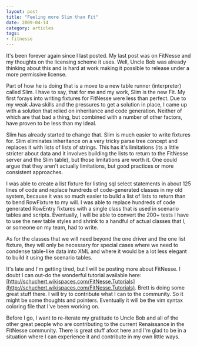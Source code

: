 ```yaml
---
layout: post
title: "Feeling more Slim than Fit"
date: 2009-04-14
category: articles
tags:
- fitnesse
---
```


It's been forever again since I last posted. My last post was on FitNesse and
my thoughts on the licensing scheme it uses. Well, Uncle Bob was already
thinking about this and is hard at work making it possible to release under a
more permissive license.

Part of how he is doing that is a move to a new table runner (interpreter)
called Slim. I have to say, that for me and my work, Slim is the new Fit. My
first forays into writing fixtures for FitNesse were less than perfect. Due to
my weak Java skills and the pressures to get a solution in place, I came up
with a solution that relied on inheritance and code generation. Neither of
which are that bad a thing, but combined with a number of other factors, have
proven to be less than my ideal.

Slim has already started to change that. Slim is much easier to write fixtures
for. Slim eliminates inheritance on a very tricky parse tree concept and
replaces it with lists of lists of strings. This has it's limitations (its a
little stricter about data and it involves building the lists to return to the
FitNesse server and the Slim table), but those limitations are worth it. One
could argue that they aren't actually limitations, but good practices or more
consistent approaches.

I was able to create a list fixture for listing sql select statements in about
125 lines of code and replace hundreds of code-generated classes in my old
system, because it was so much easier to build a list of lists to return than
to bend RowFixture to my will. I was able to replace hundreds of code
generated RowEntry fixtures with a single class that is used in scenario
tables and scripts. Eventually, I will be able to convert the 200+ tests I
have to use the new table styles and shrink to a handful of actual classes
that I, or someone on my team, had to write.

As for the classes that we will need beyond the one driver and the one list
fixture, they will only be necessary for special cases where we need to
condense table-like data into XML and where it would be a lot less elegant to
build it using the scenario tables.

It's late and I'm getting tired, but I will be posting more about FitNesse. I
doubt I can out-do the wonderful tutorial available here:
[http://schuchert.wikispaces.com/FitNesse.Tutorials](http://schuchert.wikispaces.com/FitNesse.Tutorials). Brett is doing some great
stuff there. I will try to contribute what I can to the community. So it might
be some thoughts and pointers. Eventually it will be the vim syntax coloring
file that I've been working on.

Before I go, I want to re-iterate my gratitude to Uncle Bob and all of the
other great people who are contributing to the current Renaissance in the
FitNesse community. There is great stuff afoot here and I'm glad to be in a
situation where I can experience it and contribute in my own little ways.

